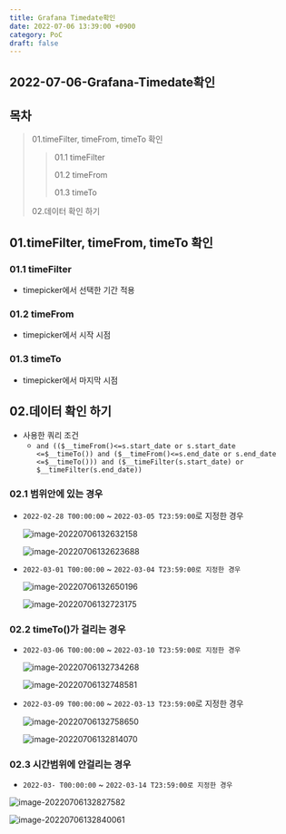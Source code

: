 ```yaml
---
title: Grafana Timedate확인
date: 2022-07-06 13:39:00 +0900
category: PoC
draft: false
---
```


## 2022-07-06-Grafana-Timedate확인

## 목차

> 01.timeFilter, timeFrom, timeTo 확인
>
> > 01.1 timeFilter
> >
> > 01.2 timeFrom
> >
> > 01.3 timeTo
>
> 02.데이터 확인 하기

## 01.timeFilter, timeFrom, timeTo 확인

### 01.1 timeFilter

- timepicker에서 선택한 기간 적용

### 01.2 timeFrom

- timepicker에서 시작 시점

### 01.3 timeTo

- timepicker에서 마지막 시점

## 02.데이터 확인 하기

- 사용한 쿼리 조건
  - `and (($__timeFrom()<=s.start_date or s.start_date <=$__timeTo()) and ($__timeFrom()<=s.end_date or s.end_date <=$__timeTo())) and ($__timeFilter(s.start_date) or $__timeFilter(s.end_date))`

### 02.1 범위안에 있는 경우

- `2022-02-28 T00:00:00` ~ `2022-03-05 T23:59:00`로 지정한 경우

  ![image-20220706132632158](C:\Users\km.park\AppData\Roaming\Typora\typora-user-images\image-20220706132632158.png)

  ![image-20220706132623688](C:\Users\km.park\AppData\Roaming\Typora\typora-user-images\image-20220706132623688.png)

- `2022-03-01 T00:00:00` ~ `2022-03-04 T23:59:00로 지정한 경우`

  ![image-20220706132650196](C:\Users\km.park\AppData\Roaming\Typora\typora-user-images\image-20220706132650196.png) 

  ![image-20220706132723175](C:\Users\km.park\AppData\Roaming\Typora\typora-user-images\image-20220706132723175.png)

### 02.2 timeTo()가 걸리는 경우

- `2022-03-06 T00:00:00` ~ `2022-03-10 T23:59:00로 지정한 경우`

  ![image-20220706132734268](C:\Users\km.park\AppData\Roaming\Typora\typora-user-images\image-20220706132734268.png)

  ![image-20220706132748581](C:\Users\km.park\AppData\Roaming\Typora\typora-user-images\image-20220706132748581.png)

- `2022-03-09 T00:00:00` ~ `2022-03-13 T23:59:00`로 지정한 경우

  ![image-20220706132758650](C:\Users\km.park\AppData\Roaming\Typora\typora-user-images\image-20220706132758650.png)

  ![image-20220706132814070](C:\Users\km.park\AppData\Roaming\Typora\typora-user-images\image-20220706132814070.png)

###  02.3 시간범위에 안걸리는 경우

- `2022-03- T00:00:00` ~ `2022-03-14 T23:59:00로 지정한 경우`

![image-20220706132827582](C:\Users\km.park\AppData\Roaming\Typora\typora-user-images\image-20220706132827582.png)

![image-20220706132840061](C:\Users\km.park\AppData\Roaming\Typora\typora-user-images\image-20220706132840061.png)
